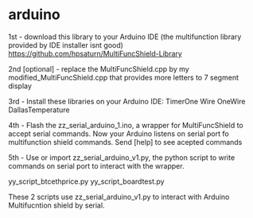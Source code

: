 # arduino

1st - download this library to your Arduino IDE (the multifunction library provided by IDE installer isnt good)
https://github.com/hpsaturn/MultiFuncShield-Library

2nd [optional] - replace the MultiFuncShield.cpp by my modified_MultiFuncShield.cpp that provides more letters to 7 segment display

3rd - Install these libraries on your Arduino IDE:
TimerOne
Wire
OneWire
DallasTemperature

4th - Flash the zz_serial_arduino_1.ino, a wrapper for MultiFuncShield to accept serial commands.
Now your Arduino listens on serial port fo multifunction shield commands. Send [help] to see acepted commands

5th - Use or import zz_serial_arduino_v1.py, the python script to write commands on serial port to interact with the wrapper.

yy_script_btcethprice.py
yy_script_boardtest.py

These 2 scripts use zz_serial_arduino_v1.py to interact with Arduino Multifucntion shield by serial.
